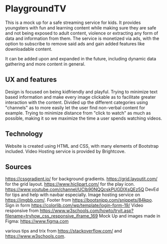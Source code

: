 # PlaygroundTV

This is a mock up for a safe streaming service for kids. It provides youngsters with fun and learning content while making sure they are safe and not being exposed to adult content, violence or extracting any form of data and information from them.
The service is monetized via ads, with the option to subscribe to remove said ads and gain added features like downloadable content. 

It can be added upon and expanded in the future, including dynamic data gathering and more content in general. 

## UX and features

Design is focused on being kidfriendly and playful. Trying to minimize text based information and make every image clickable as to facilitate greater interaction with the content. 
Divided up the different categories using "channels" as to more easily let the user find non-verbal content for example. 
Trying to minimize distance from "click to watch" as much as possible, making it so we maximize the time a user spends watching videos. 

## Technology

Website is created using HTML and CSS, with many elements of Bootstrap included. 
Video Hosting service is provided by Brightcove.



## Sources

https://cssgradient.io/ for background gradients.
https://grid.layoutit.com/ for the grid layout.
https://www.hiclipart.com/ for the play icon.
https://www.youtube.com/channel/UClb90NQQcskPUGDIXsQEz5Q DevEd for tips and help with navbar especially.
Image hosting service on https://imgbb.com/.
Footer from https://bootsnipp.com/snippets/84kpo.
Sign in form https://colorlib.com/wp/template/login-form-19/
Video responsive from https://www.w3schools.com/howto/tryit.asp?filename=tryhow_css_responsive_iframe_169
Mock Up and images made in Figma: https://www.figma.com

various tips and trix from https://stackoverflow.com/ and https://www.w3schools.com.

